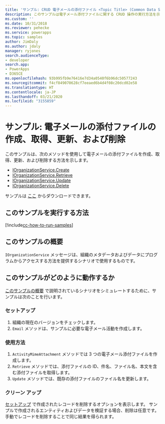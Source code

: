 ```yaml
---
title: 'サンプル: CRUD 電子メールの添付ファイル <Topic Title> (Common Data Service) | Microsoft Docs Microsoft'
description: このサンプルは電子メール添付ファイルに関する CRUD 操作の実行方法を示します。
ms.custom: ''
ms.date: 10/31/2018
ms.reviewer: pehecke
ms.service: powerapps
ms.topic: samples
author: JimDaly
ms.author: jdaly
manager: ryjones
search.audienceType:
- developer
search.app:
- PowerApps
- D365CE
ms.openlocfilehash: 93b995fb9e76416e7d34a0540f6b96dc50577243
ms.sourcegitcommit: f4cf849070628cf7eeaed6b4d4f08c20dcd02e58
ms.translationtype: HT
ms.contentlocale: ja-JP
ms.lasthandoff: 03/21/2020
ms.locfileid: "3155859"
---
```

# <a name="sample-create-retrieve-update-and-delete-an-email-attachment"></a>サンプル: 電子メールの添付ファイルの作成、取得、更新、および削除

このサンプルは、次のメソッドを使用して電子メールの添付ファイルを作成、取得、更新、および削除する方法を示します。

- [IOrganizationService.Create](https://docs.microsoft.com/dotnet/api/microsoft.xrm.sdk.iorganizationservice.create?view=dynamics-general-ce-9)
- [IOrganizationService.Retrieve](https://docs.microsoft.com/dotnet/api/microsoft.xrm.sdk.iorganizationservice.retrieve?view=dynamics-general-ce-9)
- [IOrganizationService.Update](https://docs.microsoft.com/dotnet/api/microsoft.xrm.sdk.iorganizationservice.update?view=dynamics-general-ce-9)
- [IOrganizationService.Delete](https://docs.microsoft.com/dotnet/api/microsoft.xrm.sdk.iorganizationservice.delete?view=dynamics-general-ce-9)

サンプルは [ここ](https://github.com/Microsoft/PowerApps-Samples/tree/master/cds/orgsvc/C%23/CRUDEmailAttachements) からダウンロードできます。

## <a name="how-to-run-this-sample"></a>このサンプルを実行する方法

[!include[cc-how-to-run-samples](../../includes/cc-how-to-run-samples.md)]

## <a name="what-this-sample-does"></a>このサンプルの概要

`IOrganizationService` メッセージは、組織のメタデータおよびデータにプログラムからアクセスする方法を提供するシナリオで使用するものです。

## <a name="how-this-sample-works"></a>このサンプルがどのように動作するか

[このサンプルの概要](#what-this-sample-does) で説明されているシナリオをシミュレートするために、サンプルは次のことを行います。

### <a name="setup"></a>セットアップ

1. 組織の現在のバージョンをチェックします。
1. `Email` メソッドは、サンプルに必要な電子メール活動を作成します。

### <a name="demonstrate"></a>使用方法

1. `ActivityMimeAttachment` メソッドでは 3 つの電子メール添付ファイルを作成します。 
1. `Retrieve` メソッドでは、添付ファイルの ID、件名、ファイル名、本文を含む添付ファイルを取得します。
1. `Update` メソッドでは、既存の添付ファイルのファイル名を更新します。


### <a name="clean-up"></a>クリーン アップ

[セットアップ](#setup) で作成されたレコードを削除するオプションを表示します。 サンプルで作成されるエンティティおよびデータを検証する場合、削除は任意です。 手動でレコードを削除することで同じ結果を得られます。


